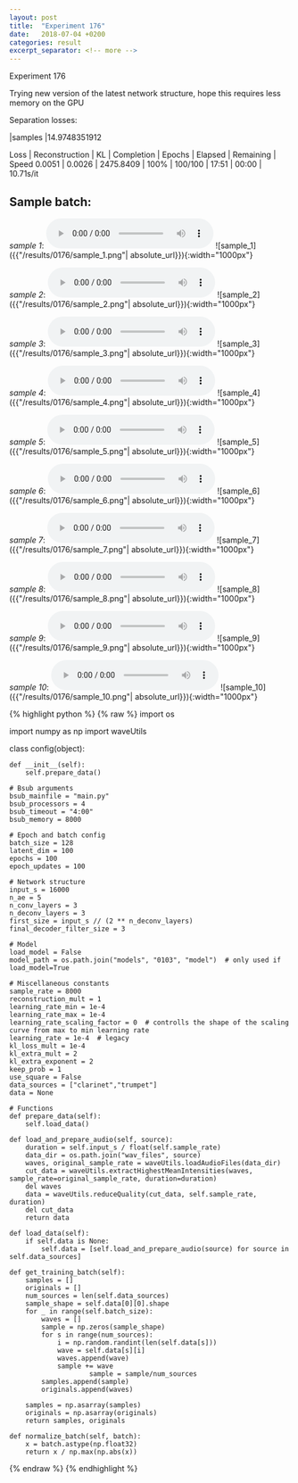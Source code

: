 ```yaml
---
layout: post
title:  "Experiment 176"
date:   2018-07-04 +0200
categories: result
excerpt_separator: <!-- more -->
---
```

Experiment 176

Trying new version of the latest network structure, hope this requires less memory on the GPU

Separation losses:

|samples
|14.9748351912

Loss | Reconstruction | KL | Completion | Epochs | Elapsed | Remaining | Speed
0.0051 | 0.0026 | 2475.8409 | 100% | 100/100 | 17:51 | 00:00 | 10.71s/it<!-- more -->

## **Sample batch**:
_sample 1_:
<audio src="/ResultsOverview/results/0176/sample_1.wav" controls preload></audio>
![sample_1]({{"/results/0176/sample_1.png"| absolute_url}}){:width="1000px"}

_sample 2_:
<audio src="/ResultsOverview/results/0176/sample_2.wav" controls preload></audio>
![sample_2]({{"/results/0176/sample_2.png"| absolute_url}}){:width="1000px"}

_sample 3_:
<audio src="/ResultsOverview/results/0176/sample_3.wav" controls preload></audio>
![sample_3]({{"/results/0176/sample_3.png"| absolute_url}}){:width="1000px"}

_sample 4_:
<audio src="/ResultsOverview/results/0176/sample_4.wav" controls preload></audio>
![sample_4]({{"/results/0176/sample_4.png"| absolute_url}}){:width="1000px"}

_sample 5_:
<audio src="/ResultsOverview/results/0176/sample_5.wav" controls preload></audio>
![sample_5]({{"/results/0176/sample_5.png"| absolute_url}}){:width="1000px"}

_sample 6_:
<audio src="/ResultsOverview/results/0176/sample_6.wav" controls preload></audio>
![sample_6]({{"/results/0176/sample_6.png"| absolute_url}}){:width="1000px"}

_sample 7_:
<audio src="/ResultsOverview/results/0176/sample_7.wav" controls preload></audio>
![sample_7]({{"/results/0176/sample_7.png"| absolute_url}}){:width="1000px"}

_sample 8_:
<audio src="/ResultsOverview/results/0176/sample_8.wav" controls preload></audio>
![sample_8]({{"/results/0176/sample_8.png"| absolute_url}}){:width="1000px"}

_sample 9_:
<audio src="/ResultsOverview/results/0176/sample_9.wav" controls preload></audio>
![sample_9]({{"/results/0176/sample_9.png"| absolute_url}}){:width="1000px"}

_sample 10_:
<audio src="/ResultsOverview/results/0176/sample_10.wav" controls preload></audio>
![sample_10]({{"/results/0176/sample_10.png"| absolute_url}}){:width="1000px"}


{% highlight python %}
{% raw %}
import os

import numpy as np
import waveUtils


class config(object):

	def __init__(self):
		self.prepare_data()

	# Bsub arguments
	bsub_mainfile = "main.py"
	bsub_processors = 4
	bsub_timeout = "4:00"
	bsub_memory = 8000

	# Epoch and batch config
	batch_size = 128
	latent_dim = 100
	epochs = 100
	epoch_updates = 100

	# Network structure
	input_s = 16000
	n_ae = 5
	n_conv_layers = 3
	n_deconv_layers = 3
	first_size = input_s // (2 ** n_deconv_layers)
	final_decoder_filter_size = 3

	# Model
	load_model = False
	model_path = os.path.join("models", "0103", "model")  # only used if load_model=True

	# Miscellaneous constants
	sample_rate = 8000
	reconstruction_mult = 1
	learning_rate_min = 1e-4
	learning_rate_max = 1e-4
	learning_rate_scaling_factor = 0  # controlls the shape of the scaling curve from max to min learning rate
	learning_rate = 1e-4  # legacy
	kl_loss_mult = 1e-4
	kl_extra_mult = 2
	kl_extra_exponent = 2
	keep_prob = 1
	use_square = False
	data_sources = ["clarinet","trumpet"]
	data = None

	# Functions
	def prepare_data(self):
		self.load_data()

	def load_and_prepare_audio(self, source):
		duration = self.input_s / float(self.sample_rate)
		data_dir = os.path.join("wav_files", source)
		waves, original_sample_rate = waveUtils.loadAudioFiles(data_dir)
		cut_data = waveUtils.extractHighestMeanIntensities(waves, sample_rate=original_sample_rate, duration=duration)
		del waves
		data = waveUtils.reduceQuality(cut_data, self.sample_rate, duration)
		del cut_data
		return data

	def load_data(self):
		if self.data is None:
			self.data = [self.load_and_prepare_audio(source) for source in self.data_sources]

	def get_training_batch(self):
		samples = []
		originals = []
		num_sources = len(self.data_sources)
		sample_shape = self.data[0][0].shape
		for _ in range(self.batch_size):
			waves = []
			sample = np.zeros(sample_shape)
			for s in range(num_sources):
				i = np.random.randint(len(self.data[s]))
				wave = self.data[s][i]
				waves.append(wave)
				sample += wave
                        sample = sample/num_sources
			samples.append(sample)
			originals.append(waves)

		samples = np.asarray(samples)
		originals = np.asarray(originals)
		return samples, originals

	def normalize_batch(self, batch):
		x = batch.astype(np.float32)
		return x / np.max(np.abs(x))


{% endraw %}
{% endhighlight %}
